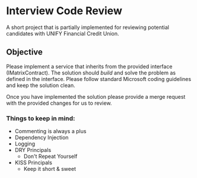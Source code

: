 # Interview Code Review
A short project that is partially implemented for reviewing potential candidates with UNIFY Financial Credit Union.

## Objective
Please implement a service that inherits from the provided interface (IMatrixContract).  The solution should *build* and solve the problem as defined in the interface.
Please follow standard Microsoft coding guidelines and keep the solution clean.

Once you have implemented the solution please provide a merge request with the provided changes for us to review.

### Things to keep in mind:
* Commenting is always a plus
* Dependency Injection
* Logging
* DRY Principals
	* Don't Repeat Yourself
* KISS Principals
	* Keep it short & sweet
